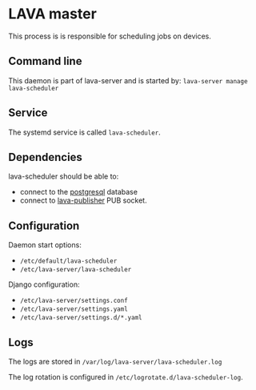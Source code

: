 # LAVA master

This process is is responsible for scheduling jobs on devices.

## Command line

This daemon is part of lava-server and is started by: `lava-server manage lava-scheduler`

## Service

The systemd service is called `lava-scheduler`.

## Dependencies

lava-scheduler should be able to:

* connect to the [postgresql](../postgresql) database
* connect to [lava-publisher](../lava-publisher) PUB socket.

## Configuration

Daemon start options:

* `/etc/default/lava-scheduler`
* `/etc/lava-server/lava-scheduler`

Django configuration:

* `/etc/lava-server/settings.conf`
* `/etc/lava-server/settings.yaml`
* `/etc/lava-server/settings.d/*.yaml`

## Logs

The logs are stored in `/var/log/lava-server/lava-scheduler.log`

The log rotation is configured in `/etc/logrotate.d/lava-scheduler-log`.
